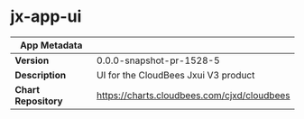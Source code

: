 # jx-app-ui

|App Metadata||
|---|---|
| **Version** | 0.0.0-snapshot-pr-1528-5 |
| **Description** | UI for the CloudBees Jxui V3 product |
| **Chart Repository** | https://charts.cloudbees.com/cjxd/cloudbees |
